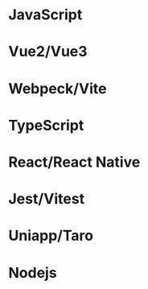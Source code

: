 # JavaScript
# Vue2/Vue3
# Webpeck/Vite
# TypeScript
# React/React Native
# Jest/Vitest
# Uniapp/Taro
# Nodejs


